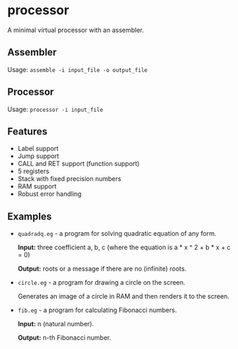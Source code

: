 # processor
A minimal virtual processor with an assembler.

## Assembler
Usage: ```assemble -i input_file -o output_file```

## Processor
Usage: ```processor -i input_file```

## Features
* Label support
* Jump support
* CALL and RET support (function support)
* 5 registers
* Stack with fixed precision numbers
* RAM support
* Robust error handling

## Examples
* ```quadradq.eg``` - a program for solving quadratic equation of any form.
  
  **Input:** three coefficient a, b, c (where the equation is a * x ^ 2 + b * x + c = 0)

  **Output:** roots or a message if there are no (infinite) roots.


* ```circle.eg``` - a program for drawing a circle on the screen.
  
  Generates an image of a circle in RAM and then renders it to the screen.
  
  
* ```fib.eg``` - a program for calculating Fibonacci numbers.
  
  **Input:** n (natural number).

  **Output:** n-th Fibonacci number.

